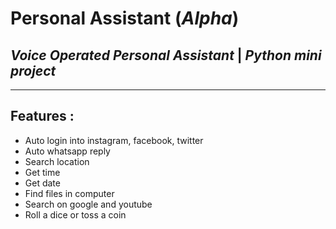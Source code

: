 # Personal Assistant (*Alpha*)

## *Voice Operated Personal Assistant* | *Python mini project*
---

## Features :

* Auto login into instagram, facebook, twitter
* Auto whatsapp reply
* Search location
* Get time
* Get date
* Find files in computer
* Search on google and youtube
* Roll a dice or toss a coin
